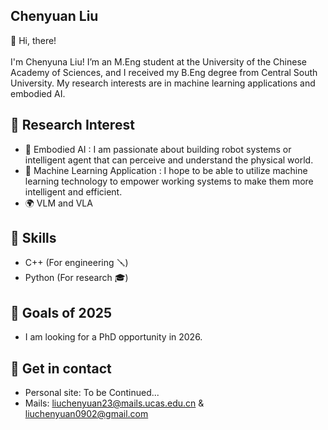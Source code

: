 ## Chenyuan Liu 

👋 Hi, there!<br>
<br>
I'm Chenyuna Liu! I’m an M.Eng student at the University of the Chinese Academy of Sciences, and I received my B.Eng degree from Central South University. My research interests are in machine learning applications and embodied AI.

## 📄 Research Interest
- 🤖 Embodied AI : I am passionate about building robot systems or intelligent agent that can perceive and understand the physical world.<br>
- 🧠 Machine Learning Application : I hope to be able to utilize machine learning technology to empower working systems to make them more intelligent and efficient.<br>
- 🌍 VLM and VLA

## 🔧 Skills
- C++    (For engineering 🪛)
- Python (For research 🎓)

## 🔭 Goals of 2025

- I am looking for a PhD opportunity in 2026.


## 🔗 Get in contact
- Personal site: To be Continued...
- Mails: liuchenyuan23@mails.ucas.edu.cn & liuchenyuan0902@gmail.com
